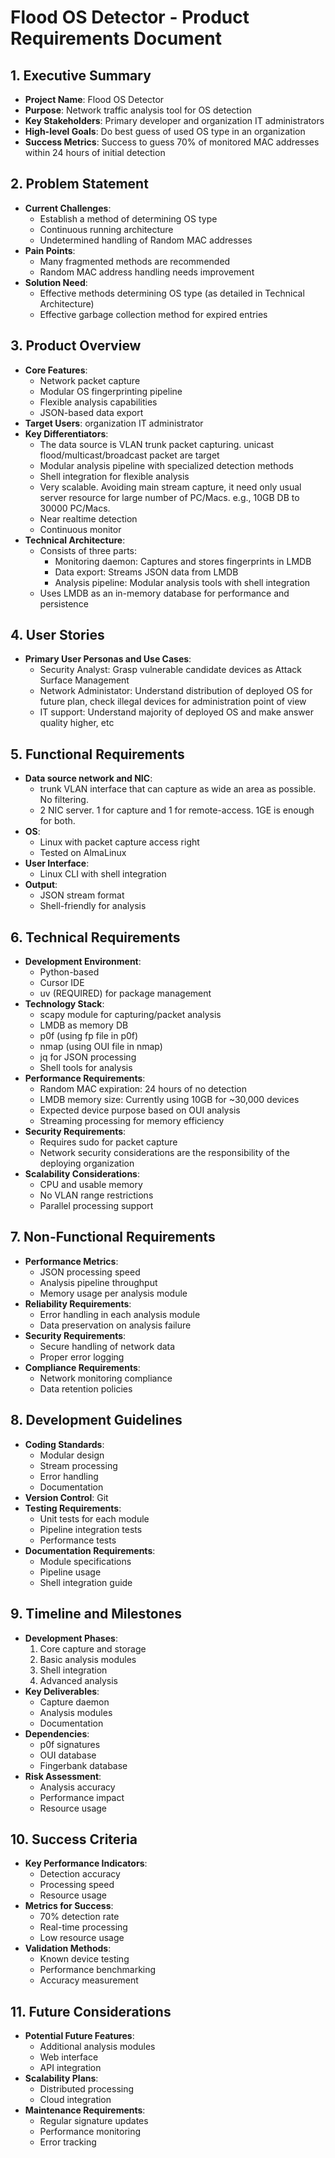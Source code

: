 # Flood OS Detector - Product Requirements Document

## 1. Executive Summary
- **Project Name**: Flood OS Detector
- **Purpose**: Network traffic analysis tool for OS detection
- **Key Stakeholders**: Primary developer and organization IT administrators
- **High-level Goals**: Do best guess of used OS type in an organization
- **Success Metrics**: Success to guess 70% of monitored MAC addresses within 24 hours of initial detection

## 2. Problem Statement
- **Current Challenges**: 
  - Establish a method of determining OS type
  - Continuous running architecture
  - Undetermined handling of Random MAC addresses
- **Pain Points**: 
  - Many fragmented methods are recommended
  - Random MAC address handling needs improvement
- **Solution Need**: 
  - Effective methods determining OS type (as detailed in Technical Architecture)
  - Effective garbage collection method for expired entries

## 3. Product Overview
- **Core Features**:
  - Network packet capture
  - Modular OS fingerprinting pipeline
  - Flexible analysis capabilities
  - JSON-based data export
- **Target Users**: organization IT administrator
- **Key Differentiators**:
  - The data source is VLAN trunk packet capturing. unicast flood/multicast/broadcast packet are target
  - Modular analysis pipeline with specialized detection methods
  - Shell integration for flexible analysis
  - Very scalable. Avoiding main stream capture, it need only usual server resource for large number of PC/Macs. e.g., 10GB DB to 30000 PC/Macs.
  - Near realtime detection
  - Continuous monitor
- **Technical Architecture**:
  - Consists of three parts:
    - Monitoring daemon: Captures and stores fingerprints in LMDB
    - Data export: Streams JSON data from LMDB
    - Analysis pipeline: Modular analysis tools with shell integration
  - Uses LMDB as an in-memory database for performance and persistence

## 4. User Stories
- **Primary User Personas and Use Cases**:
  - Security Analyst: Grasp vulnerable candidate devices as Attack Surface Management
  - Network Administator: Understand distribution of deployed OS for future plan, check illegal devices for administration point of view
  - IT support: Understand majority of deployed OS and make answer quality higher, etc

## 5. Functional Requirements
- **Data source network and NIC**:
  - trunk VLAN interface that can capture as wide an area as possible. No filtering.
  - 2 NIC server. 1 for capture and 1 for remote-access. 1GE is enough for both.
- **OS**:
  - Linux with packet capture access right
  - Tested on AlmaLinux
- **User Interface**:
  - Linux CLI with shell integration
- **Output**:
  - JSON stream format
  - Shell-friendly for analysis

## 6. Technical Requirements
- **Development Environment**:
  - Python-based
  - Cursor IDE
  - uv (REQUIRED) for package management
- **Technology Stack**:
  - scapy module for capturing/packet analysis
  - LMDB as memory DB
  - p0f (using fp file in p0f)
  - nmap (using OUI file in nmap)
  - jq for JSON processing
  - Shell tools for analysis
- **Performance Requirements**:
  - Random MAC expiration: 24 hours of no detection
  - LMDB memory size: Currently using 10GB for ~30,000 devices
  - Expected device purpose based on OUI analysis
  - Streaming processing for memory efficiency
- **Security Requirements**:
  - Requires sudo for packet capture
  - Network security considerations are the responsibility of the deploying organization
- **Scalability Considerations**:
  - CPU and usable memory
  - No VLAN range restrictions
  - Parallel processing support

## 7. Non-Functional Requirements
- **Performance Metrics**: 
  - JSON processing speed
  - Analysis pipeline throughput
  - Memory usage per analysis module
- **Reliability Requirements**: 
  - Error handling in each analysis module
  - Data preservation on analysis failure
- **Security Requirements**: 
  - Secure handling of network data
  - Proper error logging
- **Compliance Requirements**: 
  - Network monitoring compliance
  - Data retention policies

## 8. Development Guidelines
- **Coding Standards**: 
  - Modular design
  - Stream processing
  - Error handling
  - Documentation
- **Version Control**: Git
- **Testing Requirements**: 
  - Unit tests for each module
  - Pipeline integration tests
  - Performance tests
- **Documentation Requirements**: 
  - Module specifications
  - Pipeline usage
  - Shell integration guide

## 9. Timeline and Milestones
- **Development Phases**: 
  1. Core capture and storage
  2. Basic analysis modules
  3. Shell integration
  4. Advanced analysis
- **Key Deliverables**: 
  - Capture daemon
  - Analysis modules
  - Documentation
- **Dependencies**: 
  - p0f signatures
  - OUI database
  - Fingerbank database
- **Risk Assessment**: 
  - Analysis accuracy
  - Performance impact
  - Resource usage

## 10. Success Criteria
- **Key Performance Indicators**: 
  - Detection accuracy
  - Processing speed
  - Resource usage
- **Metrics for Success**: 
  - 70% detection rate
  - Real-time processing
  - Low resource usage
- **Validation Methods**: 
  - Known device testing
  - Performance benchmarking
  - Accuracy measurement

## 11. Future Considerations
- **Potential Future Features**: 
  - Additional analysis modules
  - Web interface
  - API integration
- **Scalability Plans**: 
  - Distributed processing
  - Cloud integration
- **Maintenance Requirements**: 
  - Regular signature updates
  - Performance monitoring
  - Error tracking 